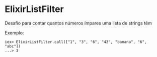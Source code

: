 # ElixirListFilter

Desafio para contar quantos números ímpares uma lista de strings têm

Exemplo:

```
iex> ElixirListFilter.call(["1", "3", "6", "43", "banana", "6", "abc"])
...> 3
```
